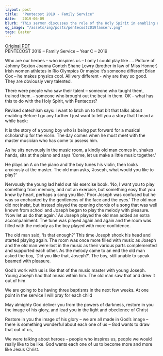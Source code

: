 ```yaml
---
layout: post
title:  "Pentecost 2019 - Family Service"
date:   2019-06-09
blurb: "This sermon discusses the role of the Holy Spirit in enabling and empowering individuals, drawing parallels with how mentors and teachers help to bring out the best in their students. It uses the story of a young boy's musical journey to illustrate how God works within us, drawing out our potential and helping us to reflect His glory. The sermon concludes with a reminder of our ultimate goal to become more like Jesus Christ."
og_image: "/assets/img/posts/pentecost2019famserv.png"
tags: Easter
---
```

[Original PDF](/assets/pdf/pentecost2019famserv.pdf)    
PENTECOST 2019 – Family Service – Year C – 2019

Who are our heroes – who inspires us – I only I could play like ….
Picture of Johnny Sexton
Joanna Conteh
Shane Lowry (brother in law of Miss Honner)
Irish women athletes in Rio Olympics
Or maybe it’s someone different
Brian Cox – he makes physics cool.
All very different - why are they so good. They are obviously very talented.

There were people who saw their talent – someone who taught them, trained them. – someone who brought out the best in them.
OK – what has this to do with the Holy Spirit, with Pentecost?

Revised catechism says:
I want to latch on to that bit that talks about enabling
Before I go any further I just want to tell you a story that I heard a while back:

It is the story of a young boy who is being put forward for a musical scholarship for the violin. The day comes when he must meet with the master musician who has come to assess him.

As he sits nervously in the music room, a kindly old man comes in, shakes hands, sits at the piano and says ‘Come, let us make a little music together.’

He plays an A on the piano and the boy tunes his violin, then looks anxiously at the master. The old man asks, ‘Joseph, what would you like to play?’

Nervously the young lad held out his exercise book.
‘No, I want you to play something from memory, and not an exercise, but something easy that you know by heart, perhaps a song you like.’ Poor Joseph was confused but he was so enchanted by the gentleness of the face and the eyes.’ The old man did not insist, but instead played the opening chords of a song that was well known from school and Joseph began to play the melody with pleasure. ‘Now let us do that again.’ As Joseph played the old man added an extra accompaniment. The tune was played again and again and the room was filled with the melody as the boy played with more confidence.

The old man said, ‘Is that enough?’ This time Joseph shook his head and started playing again. The room was once more filled with music as Joseph and the old man were lost in the music as their various parts complemented and supported each other. As the melody came to an end the old man asked the boy, ‘Did you like that, Joseph?’. The boy, still unable to speak beamed with pleasure.

God’s work with us is like that of the music master with young Joseph. Young Joseph had that music within him. The old man saw that and drew it out of him.

We are going to be having three baptisms in the next few weeks. At one point in the service I will pray for each child

May almighty God deliver you from the powers of darkness, restore in you the image of his glory, and lead you in the light and obedience of Christ

Restore in you the image of his glory – we are all made in God’s image – there is something wonderful about each one of us – God wants to draw that out of us,

We were talking about heroes – people who inspires us, people we would really like to be like. God wants each one of us to become more and more like Jesus Christ.
